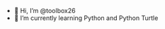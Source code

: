 - 👋 Hi, I’m @toolbox26
- 🌱 I’m currently learning Python and Python Turtle


<!---
toolbox26/toolbox26 is a ✨ special ✨ repository because its `README.md` (this file) appears on your GitHub profile.
You can click the Preview link to take a look at your changes.
--->
